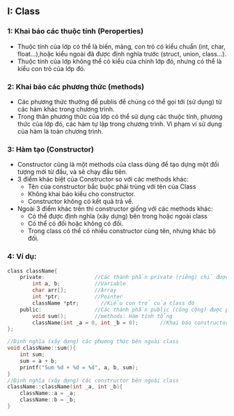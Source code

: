 ## I: Class
### 1: Khai báo các thuộc tính (Peroperties) 
- Thuộc tính của lớp có thể là biến, mảng, con trỏ có kiểu chuẩn (int, char, float...),hoặc kiểu ngoài 
đã được định nghĩa trước (struct, union, class...).
- Thuộc tính của lớp không thể có kiểu của chính lớp đó, nhưng có thể là kiểu con trỏ của lớp đó.
### 2: Khai báo các phương thức (methods)
- Các phương thức thường để publis để chúng có thể gọi tới (sử dụng) từ các hàm khác trong chương trình. 
- Trong thân phương thức của lớp có thể sử dụng các thuộc tính, phương thức của lớp đó, các hàm tự lập trong 
chương trình. Vì phạm vi sử dụng của hàm là toàn chương trình.
### 3: Hàm tạo (Constructor)
- Constructor cũng là một methods của class dùng để tạo dựng một đối tượng mới từ đầu, và sẽ chạy đầu tiên.
- 3 điểm khác biệt của Constructor so với các methods khác:
    + Tên của constructor bắc buộc phải trùng với tên của Class
    + Không khai báo kiểu cho constructor.
    + Constructor không có kết quả trả về.
- Ngoài 3 điểm khác trên thì constructor giống với các methods khác:
    + Có thể được định nghĩa (xây dựng) bên trong hoặc ngoài class
    + Có thể có đối hoặc không có đối.
    + Trong class có thể có nhiều constructor cùng tên, nhưng khác bộ đối.
### 4: Ví dụ:
```c
class className{
    private:                //Các thành phần private (riêng) chỉ được sử dụng trong class đó
        int a, b;           //Variable
        char arr[];         //Array
        int *ptr;           //Pointer
        className *ptr;       //Kiểu con trỏ của class đó
    public:                 //Các thành phần public (công cộng) được phép sử dụng ở cả ngoài và trong class đó
        void sum();         //methods: Hàm tính tổng
        className(int _a = 0, int _b = 0);       //Khai báo constructor className có 2 đối là _a và _b
};

//Định nghĩa (xây dựng) các phương thức bên ngoài class
void className::sum(){
    int sum;
    sum = a + b;
    printf("Sum %d + %d = %d", a, b, sum);
}
//Định nghĩa (xây dựng) các constructor bên ngoài class
className::className(int _a, int _b){
    className::a = _a;
    className::b = _b;
}
```
